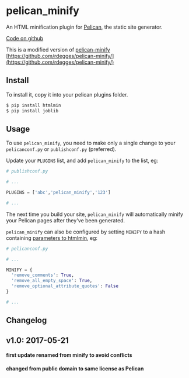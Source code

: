# pelican_minify

An HTML minification plugin for
[Pelican](http://pelican.readthedocs.org/en/latest/), the static site generator.

[Code on github](https://github.com/lwh/pelican_minify) 

This is a modified version of [pelican-minify](https://github.com/rdegges/pelican-minify/) [https://github.com/rdegges/pelican-minify/](https://github.com/rdegges/pelican-minify/)

## Install

To install it, copy it into your pelican plugins folder.

```bash
$ pip install htmlmin
$ pip install joblib
```


## Usage

To use `pelican_minify`, you need to make only a single change to your
`pelicanconf.py` or `publishconf.py` (preferred).

Update your `PLUGINS` list, and add `pelican_minify` to the list, eg:

``` python
# publishconf.py

# ...

PLUGINS = ['abc','pelican_minify','123']

# ...
```

The next time you build your site, `pelican_minify` will automatically
minify your Pelican pages after they've been generated.

`pelican_minify` can also be configured by setting `MINIFY` to a hash containing
[parameters to htmlmin](https://htmlmin.readthedocs.org/en/latest/reference.html#htmlmin.minify), eg:

``` python
# pelicanconf.py

# ...

MINIFY = {
  'remove_comments': True,
  'remove_all_empty_space': True,
  'remove_optional_attribute_quotes': False
}

# ...
```

## Changelog

## v1.0: 2017-05-21
#### first update renamed from minify to avoid conflicts
#### changed from public domain to same license as Pelican
